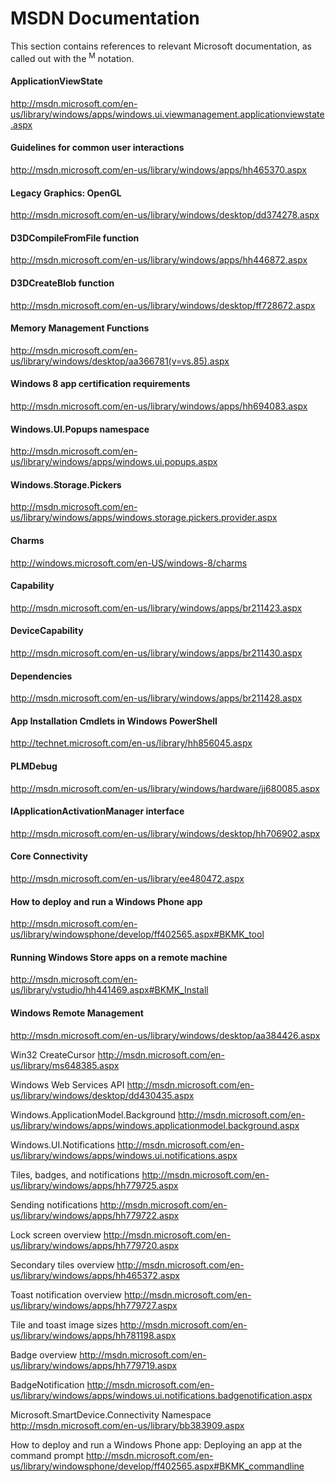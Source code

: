 # MSDN Documentation

This section contains references to relevant Microsoft documentation, as called out with the <sup>M</sup> notation.

#### ApplicationViewState
http://msdn.microsoft.com/en-us/library/windows/apps/windows.ui.viewmanagement.applicationviewstate.aspx

#### Guidelines for common user interactions
http://msdn.microsoft.com/en-us/library/windows/apps/hh465370.aspx

#### Legacy Graphics: OpenGL
http://msdn.microsoft.com/en-us/library/windows/desktop/dd374278.aspx

#### D3DCompileFromFile function
http://msdn.microsoft.com/en-us/library/windows/apps/hh446872.aspx

#### D3DCreateBlob function
http://msdn.microsoft.com/en-us/library/windows/desktop/ff728672.aspx

#### Memory Management Functions
http://msdn.microsoft.com/en-us/library/windows/desktop/aa366781(v=vs.85).aspx

#### Windows 8 app certification requirements
http://msdn.microsoft.com/en-us/library/windows/apps/hh694083.aspx

#### Windows.UI.Popups namespace
http://msdn.microsoft.com/en-us/library/windows/apps/windows.ui.popups.aspx

#### Windows.Storage.Pickers
http://msdn.microsoft.com/en-us/library/windows/apps/windows.storage.pickers.provider.aspx

#### Charms
http://windows.microsoft.com/en-US/windows-8/charms

#### Capability
http://msdn.microsoft.com/en-us/library/windows/apps/br211423.aspx

#### DeviceCapability
http://msdn.microsoft.com/en-us/library/windows/apps/br211430.aspx

#### Dependencies
http://msdn.microsoft.com/en-us/library/windows/apps/br211428.aspx

#### App Installation Cmdlets in Windows PowerShell
http://technet.microsoft.com/en-us/library/hh856045.aspx

#### PLMDebug
http://msdn.microsoft.com/en-us/library/windows/hardware/jj680085.aspx

#### IApplicationActivationManager interface
http://msdn.microsoft.com/en-us/library/windows/desktop/hh706902.aspx

#### Core Connectivity
http://msdn.microsoft.com/en-us/library/ee480472.aspx

#### How to deploy and run a Windows Phone app
http://msdn.microsoft.com/en-us/library/windowsphone/develop/ff402565.aspx#BKMK_tool

#### Running Windows Store apps on a remote machine
http://msdn.microsoft.com/en-us/library/vstudio/hh441469.aspx#BKMK_Install

#### Windows Remote Management
http://msdn.microsoft.com/en-us/library/windows/desktop/aa384426.aspx

Win32 CreateCursor
http://msdn.microsoft.com/en-us/library/ms648385.aspx

Windows Web Services API
http://msdn.microsoft.com/en-us/library/windows/desktop/dd430435.aspx

Windows.ApplicationModel.Background
http://msdn.microsoft.com/en-us/library/windows/apps/windows.applicationmodel.background.aspx

Windows.UI.Notifications
http://msdn.microsoft.com/en-us/library/windows/apps/windows.ui.notifications.aspx

Tiles, badges, and notifications
http://msdn.microsoft.com/en-us/library/windows/apps/hh779725.aspx

Sending notifications
http://msdn.microsoft.com/en-us/library/windows/apps/hh779722.aspx

Lock screen overview
http://msdn.microsoft.com/en-us/library/windows/apps/hh779720.aspx

Secondary tiles overview
http://msdn.microsoft.com/en-us/library/windows/apps/hh465372.aspx

Toast notification overview
http://msdn.microsoft.com/en-us/library/windows/apps/hh779727.aspx

Tile and toast image sizes
http://msdn.microsoft.com/en-us/library/windows/apps/hh781198.aspx

Badge overview
http://msdn.microsoft.com/en-us/library/windows/apps/hh779719.aspx

BadgeNotification
http://msdn.microsoft.com/en-us/library/windows/apps/windows.ui.notifications.badgenotification.aspx

Microsoft.SmartDevice.Connectivity Namespace
http://msdn.microsoft.com/en-us/library/bb383909.aspx

How to deploy and run a Windows Phone app: Deploying an app at the command prompt
http://msdn.microsoft.com/en-us/library/windowsphone/develop/ff402565.aspx#BKMK_commandline

